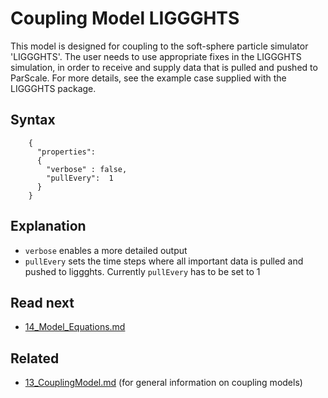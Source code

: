 Coupling Model LIGGGHTS 
======================
This model is designed for coupling to the soft-sphere particle simulator 'LIGGGHTS'. The user needs to use  appropriate fixes in the LIGGGHTS simulation, in order to receive and supply data that is pulled and pushed to ParScale. For more details, see the example case supplied with the LIGGGHTS package.

Syntax
-------------------
````
    {
      "properties":
      {
        "verbose" : false,
        "pullEvery":  1
      }
    }
````

Explanation
------------
   - `verbose` enables a more detailed output
   - `pullEvery` sets the time steps where all important data is pulled and pushed to liggghts. Currently `pullEvery` has to be set to 1
     
     
   
     
Read next
-----------
 - [14_Model_Equations.md](14_Model_Equations.md)
 
 Related
-----------
 - [13_CouplingModel.md](13_CouplingModel.md) (for general information on coupling models)
